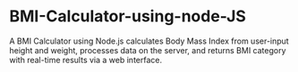 # BMI-Calculator-using-node-JS
A BMI Calculator using Node.js calculates Body Mass Index from user-input height and weight, processes data on the server, and returns BMI category with real-time results via a web interface.
